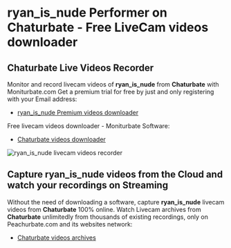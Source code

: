 # ryan_is_nude Performer on Chaturbate - Free LiveCam videos downloader

## Chaturbate Live Videos Recorder

Monitor and record livecam videos of **ryan_is_nude** from **Chaturbate** with Moniturbate.com
Get a premium trial for free by just and only registering with your Email address:
* [ryan_is_nude Premium videos downloader](https://moniturbate.com/request-demo-licence-key.html)

Free livecam videos downloader - Moniturbate Software:
* [Chaturbate videos downloader](https://moniturbate.com/moniturbate-download-software.html)

![ryan_is_nude livecam videos recorder](https://peachurnet.com/templates/moniturbate-software.png)


## Capture ryan_is_nude videos from the Cloud and watch your recordings on Streaming

Without the need of downloading a software, capture **ryan_is_nude** livecam videos from **Chaturbate** 100% online.
Watch Livecam archives from **Chaturbate** unlimitedly from thousands of existing recordings, only on Peachurbate.com and its websites network:
* [Chaturbate videos archives](https://peachurnet.com/)